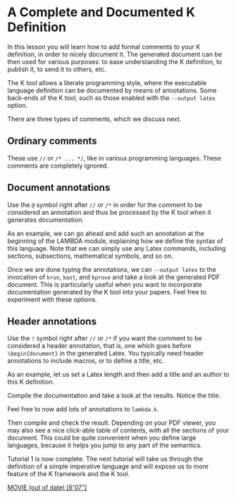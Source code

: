 <!-- Copyright (c) 2012-2019 K Team. All Rights Reserved. -->

# A Complete and Documented K Definition

In this lesson you will learn how to add formal comments to your K definition,
in order to nicely document it.  The generated document can be then used for
various purposes: to ease understanding the K definition, to publish it,
to send it to others, etc.

The K tool allows a literate programming style, where the executable
language definition can be documented by means of annotations.  Some
back-ends of the K tool, such as those enabled with the `--output latex`
option.

There are three types of comments, which we discuss next.

## Ordinary comments

These use `//` or `/* ... */`, like in various programming languages.  These
comments are completely ignored.

## Document annotations

Use the `@` symbol right after `//` or `/*` in order for the comment to be
considered an annotation and thus be processed by the K tool when it
generates documentation.

As an example, we can go ahead and add such an annotation at the beginning
of the LAMBDA module, explaining how we define the syntax of this language.
Note that we can simply use any Latex commands, including sections,
subsections, mathematical symbols, and so on.

Once we are done typing the annotations, we can `--output latex` to the
invocation of `krun`, `kast`, and `kprove` and take a look at the generated
PDF document. This is particularly useful when you want to incorporate
documentation generated by the K tool into your papers.  Feel free to
experiment with these options.

## Header annotations

Use the `!` symbol right after `//` or `/*` if you want the comment to be
considered a header annotation, that is, one which goes before
`\begin{document}` in the generated Latex.  You typically need header
annotations to include macros, or to define a title, etc.

As an example, let us set a Latex length and then add a title and an
author to this K definition.

Compile the documentation and take a look at the results.  Notice the title.

Feel free to now add lots of annotations to `lambda.k`.

Then compile and check the result.  Depending on your PDF viewer, you
may also see a nice click-able table of contents, with all the sections
of your document.  This could be quite convenient when you define large
languages, because it helps you jump to any part of the semantics.

Tutorial 1 is now complete.  The next tutorial will take us through the
definition of a simple imperative language and will expose us to more
feature of the K framework and the K tool.

[MOVIE (out of date) [6'07"]](http://youtu.be/-pHgLqNMKac)
